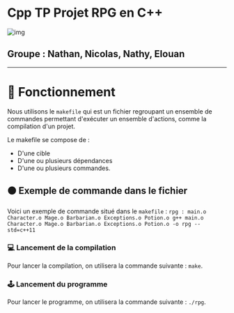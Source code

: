 # Cpp TP Projet RPG en C++

![img](https://img.shields.io/badge/C%2B%2B-00599C?style=for-the-badge&logo=c%2B%2B&logoColor=white)

## Groupe : Nathan, Nicolas, Nathy, Elouan

---

# 🔵 Fonctionnement

Nous utilisons le `makefile` qui est un fichier regroupant un ensemble de commandes permettant d'exécuter un ensemble d'actions, comme la compilation d'un projet.

Le makefile se compose de : 

- D'une cible
- D'une ou plusieurs dépendances
- D'une ou plusieurs commandes.


## 🟠 Exemple de commande dans le fichier

Voici un exemple de commande situé dans le `makefile` : 
`rpg : main.o Character.o Mage.o Barbarian.o Exceptions.o Potion.o
	g++ main.o Character.o Mage.o Barbarian.o Exceptions.o Potion.o -o rpg --std=c++11`

### 💻 Lancement de la compilation

Pour lancer la compilation, on utilisera la commande suivante : `make`.

### 🕹 Lancement du programme

Pour lancer le programme, on utilisera la commande suivante : `./rpg`.

